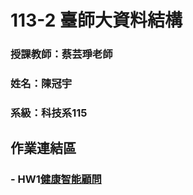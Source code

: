 # 113-2 臺師大資料結構

### 授課教師：蔡芸琤老師

### 姓名：陳冠宇

### 系級：科技系115

## 作業連結區

### - HW1[健康智能顧問](https://github.com/guanyu1127/Data/tree/main/Hw1)
